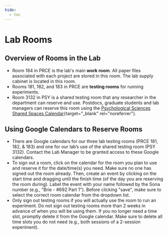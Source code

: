 ```yaml
---
hide:
  - toc
---
```


# Lab Rooms

## Overview of Rooms in the Lab

- Room 184 in PRCE is the lab's main **work room**. All paper files associated with each project are stored in this room. The lab supply cabinet is located in this room.
- Rooms 181, 182, and 183 in PRCE are **testing rooms** for running experiments.
- Room 3132 in PSY is a shared testing room that any researcher in the department can reserve and use. Postdocs, graduate students and lab managers can reserve this room using the [Psychological Sciences Shared Spaces Calendar](https://purdue0.sharepoint.com/sites/hhs/psych/events/Wiki%20Pages/Home.aspx){target="_blank" rel="noreferrer"}.

## Using Google Calendars to Reserve Rooms

- There are Google calendars for our three lab testing rooms (PRCE 181, 182, & 183) and one for our lab’s use of the shared testing room (PSY 3132). Contact the Lab Manager to be granted access to these Google calendars.
- To sign out a room, click on the calendar for the room you plan to use and reserve it for the date/time(s) you need. Make sure no one has signed out the room already. Then, create an event by clicking on the start time and dragging until the finish time (of the day you are reserving the room during). Label the event with your name followed by the Sona number (e.g., "Brie - #692 Part 1"). Before clicking "save", make sure to select the correct room calendar from the dropdown list.
- Only sign out testing rooms if you will actually use the room to run an experiment. Do not sign out testing rooms more than 2 weeks in advance of when you will be using them. If you no longer need a time slot, promptly delete it from the Google calendar. Make sure to delete all time slots you do not need (e.g., both sessions of a 2-session experiment).